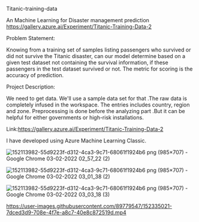 Titanic-training-data

An Machine Learning for Disaster management prediction
https://gallery.azure.ai/Experiment/Titanic-Training-Data-2

Problem Statement:

Knowing from a training set of samples listing passengers who survived or did not survive the Titanic disaster, can our model determine based on a given test dataset not containing the survival information, if these passengers in the test dataset survived or not. The metric for scoring is the accuracy of prediction.

Project Description:

We need to get data. We'll use a sample data set for that .The raw data is completely infused in the workspace. The entries includes country, region and zone. Preprocessing is done before the analyzing part .But it can be helpful for either governments or high-risk installations.

Link:https://gallery.azure.ai/Experiment/Titanic-Training-Data-2

I have developed using Azure Machine Learning Classic.

![152113982-55d9223f-d312-4ca3-9c71-68061f1924b6 png (985×707) - Google Chrome 03-02-2022 02_57_22 (2)](https://user-images.githubusercontent.com/89779547/152330194-c3654b41-70b1-4f77-a6fc-6a839dce6bc0.png)

![152113982-55d9223f-d312-4ca3-9c71-68061f1924b6 png (985×707) - Google Chrome 03-02-2022 03_01_38 (2)](https://user-images.githubusercontent.com/89779547/152330629-e74a673c-2fff-4289-8a97-e71e88cb4691.png)

![152113982-55d9223f-d312-4ca3-9c71-68061f1924b6 png (985×707) - Google Chrome 03-02-2022 03_03_18 (3)](https://user-images.githubusercontent.com/89779547/152330912-4f1fa0e6-4768-489a-8b00-1088b5c8a53d.png)



https://user-images.githubusercontent.com/89779547/152335021-7dced3d9-708e-4f7e-a8c7-40e8c872519d.mp4

